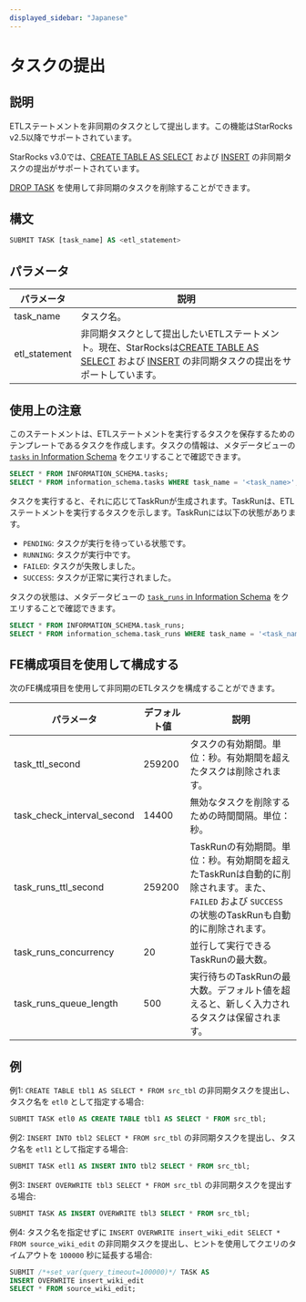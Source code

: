 ```yaml
---
displayed_sidebar: "Japanese"
---
```


# タスクの提出

## 説明

ETLステートメントを非同期のタスクとして提出します。この機能はStarRocks v2.5以降でサポートされています。

StarRocks v3.0では、[CREATE TABLE AS SELECT](../data-definition/CREATE_TABLE_AS_SELECT.md) および [INSERT](./INSERT.md) の非同期タスクの提出がサポートされています。

[DROP TASK](./DROP_TASK.md) を使用して非同期のタスクを削除することができます。

## 構文

```SQL
SUBMIT TASK [task_name] AS <etl_statement>
```

## パラメータ

| **パラメータ** | **説明**                                              |
| ------------- | ------------------------------------------------------------ |
| task_name     | タスク名。                                               |
| etl_statement | 非同期タスクとして提出したいETLステートメント。現在、StarRocksは[CREATE TABLE AS SELECT](../data-definition/CREATE_TABLE_AS_SELECT.md) および [INSERT](./INSERT.md) の非同期タスクの提出をサポートしています。 |

## 使用上の注意

このステートメントは、ETLステートメントを実行するタスクを保存するためのテンプレートであるタスクを作成します。タスクの情報は、メタデータビューの [`tasks` in Information Schema](../../../reference/information_schema/tasks.md) をクエリすることで確認できます。

```SQL
SELECT * FROM INFORMATION_SCHEMA.tasks;
SELECT * FROM information_schema.tasks WHERE task_name = '<task_name>';
```

タスクを実行すると、それに応じてTaskRunが生成されます。TaskRunは、ETLステートメントを実行するタスクを示します。TaskRunには以下の状態があります。

- `PENDING`: タスクが実行を待っている状態です。
- `RUNNING`: タスクが実行中です。
- `FAILED`: タスクが失敗しました。
- `SUCCESS`: タスクが正常に実行されました。

タスクの状態は、メタデータビューの [`task_runs` in Information Schema](../../../reference/information_schema/task_runs.md) をクエリすることで確認できます。

```SQL
SELECT * FROM INFORMATION_SCHEMA.task_runs;
SELECT * FROM information_schema.task_runs WHERE task_name = '<task_name>';
```

## FE構成項目を使用して構成する

次のFE構成項目を使用して非同期のETLタスクを構成することができます。

| **パラメータ**              | **デフォルト値** | **説明**                                              |
| -------------------------- | ----------------- | ------------------------------------------------------------ |
| task_ttl_second            | 259200            | タスクの有効期間。単位：秒。有効期間を超えたタスクは削除されます。 |
| task_check_interval_second | 14400             | 無効なタスクを削除するための時間間隔。単位：秒。    |
| task_runs_ttl_second       | 259200            | TaskRunの有効期間。単位：秒。有効期間を超えたTaskRunは自動的に削除されます。また、`FAILED` および `SUCCESS` の状態のTaskRunも自動的に削除されます。 |
| task_runs_concurrency      | 20                | 並行して実行できるTaskRunの最大数。  |
| task_runs_queue_length     | 500               | 実行待ちのTaskRunの最大数。デフォルト値を超えると、新しく入力されるタスクは保留されます。 |

## 例

例1: `CREATE TABLE tbl1 AS SELECT * FROM src_tbl` の非同期タスクを提出し、タスク名を `etl0` として指定する場合:

```SQL
SUBMIT TASK etl0 AS CREATE TABLE tbl1 AS SELECT * FROM src_tbl;
```

例2: `INSERT INTO tbl2 SELECT * FROM src_tbl` の非同期タスクを提出し、タスク名を `etl1` として指定する場合:

```SQL
SUBMIT TASK etl1 AS INSERT INTO tbl2 SELECT * FROM src_tbl;
```

例3: `INSERT OVERWRITE tbl3 SELECT * FROM src_tbl` の非同期タスクを提出する場合:

```SQL
SUBMIT TASK AS INSERT OVERWRITE tbl3 SELECT * FROM src_tbl;
```

例4: タスク名を指定せずに `INSERT OVERWRITE insert_wiki_edit SELECT * FROM source_wiki_edit` の非同期タスクを提出し、ヒントを使用してクエリのタイムアウトを `100000` 秒に延長する場合:

```SQL
SUBMIT /*+set_var(query_timeout=100000)*/ TASK AS
INSERT OVERWRITE insert_wiki_edit
SELECT * FROM source_wiki_edit;
```